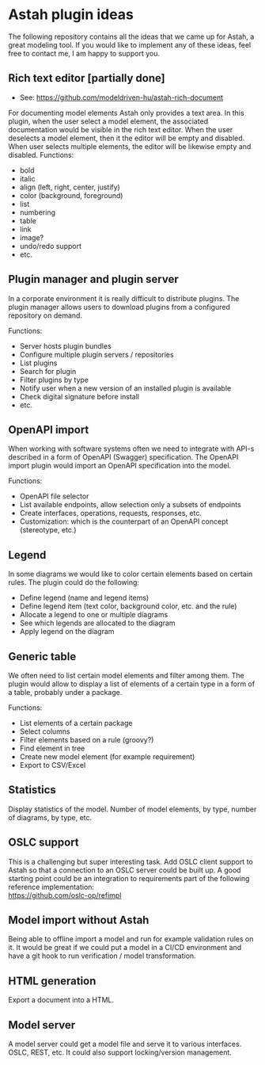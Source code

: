 # Astah plugin ideas

The following repository contains all the ideas that we came up for Astah, a great modeling tool. If you would
like to implement any of these ideas, feel free to contact me, I am happy to support you.

## Rich text editor [partially done]

- See: https://github.com/modeldriven-hu/astah-rich-document

For documenting model elements Astah only provides a text area. In this plugin, when the user select a model element, the
associated documentation would be visible in the rich text editor. When the user deselects a model element, then it the 
editor will be empty and disabled. When user selects multiple elements, the editor will be likewise empty and disabled.
Functions:
- bold
- italic
- align (left, right, center, justify)
- color (background, foreground)
- list
- numbering
- table
- link
- image?
- undo/redo support
- etc.

## Plugin manager and plugin server

In a corporate environment it is really difficult to distribute plugins. The plugin manager allows users to download plugins
from a configured repository on demand.

Functions:
- Server hosts plugin bundles
- Configure multiple plugin servers / repositories
- List plugins
- Search for plugin
- Filter plugins by type
- Notify user when a new version of an installed plugin is available
- Check digital signature before install
- etc.

## OpenAPI import

When working with software systems often we need to integrate with API-s described in a form of OpenAPI (Swagger) specification. The 
OpenAPI import plugin would import an OpenAPI specification into the model.

Functions:
- OpenAPI file selector
- List available endpoints, allow selection only a subsets of endpoints
- Create interfaces, operations, requests, responses, etc.
- Customization: which is the counterpart of an OpenAPI concept (stereotype, etc.)

## Legend 

In some diagrams we would like to color certain elements based on certain rules. The plugin could do the following:

- Define legend (name and legend items)
- Define legend item (text color, background color, etc. and the rule)
- Allocate a legend to one or multiple diagrams
- See which legends are allocated to the diagram
- Apply legend on the diagram

## Generic table

We often need to list certain model elements and filter among them. The plugin would allow to display a list of elements of a certain 
type in a form of a table, probably under a package. 

Functions:
- List elements of a certain package
- Select columns
- Filter elements based on a rule (groovy?)
- Find element in tree
- Create new model element (for example requirement)
- Export to CSV/Excel

## Statistics

Display statistics of the model. Number of model elements, by type, number of diagrams, by type, etc.

## OSLC support

This is a challenging but super interesting task. Add OSLC client support to Astah so that a connection to an OSLC server could
be built up. A good starting point could be an integration to requirements part of the following reference implementation:  
https://github.com/oslc-op/refimpl

## Model import without Astah

Being able to offline import a model and run for example validation rules on it. It would be great if we could put a model in a
CI/CD environment and have a git hook to run verification / model transformation.

## HTML generation

Export a document into a HTML.

## Model server

A model server could get a model file and serve it to various interfaces. OSLC, REST, etc. It could also support locking/version
management.

